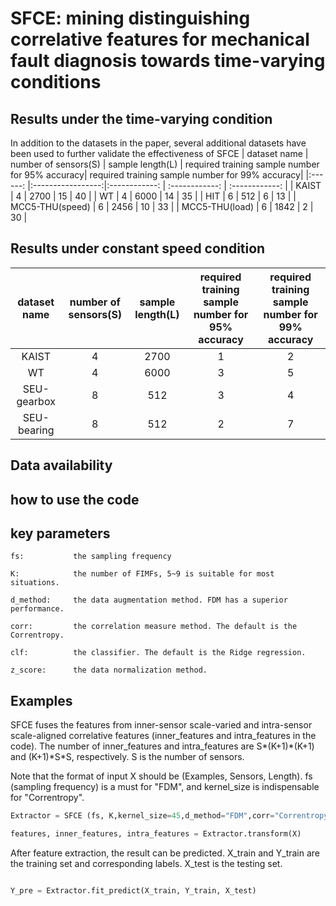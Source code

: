 
# SFCE: mining distinguishing correlative features for mechanical fault diagnosis towards time-varying conditions

## Results under the time-varying condition
In addition to the datasets in the paper, several additional datasets have been used to further validate the effectiveness of SFCE
| dataset name  	|     number of sensors(S)     	| sample length(L) 	| required training sample number for 95% accuracy|  required training sample number for 99% accuracy|
|:------:	  |:-----------------:|:------------:	| :------------:	| :------------:	|
|    KAIST  |     4   	| 2700 	| 15	| 40	|
|    WT   	|     4   	| 6000 	| 14	| 35	|
|    HIT   	|     6   	| 512 	| 6	  | 13	|
|  MCC5-THU(speed) |     6   	| 2456 	| 10	| 33	|
|  MCC5-THU(load)  |     6   	| 1842 	  | 2   | 30	|

## Results under constant speed condition
| dataset name  	|     number of sensors(S)     	| sample length(L) 	| required training sample number for 95% accuracy|  required training sample number for 99% accuracy|
|:------:	   |:-----------------:	|:------------:	| :------------:	| :------------:	|
|    KAIST   |     4   	| 2700 	| 1	| 2	|
|    WT   	 |     4   	| 6000 	| 3	| 5	|
| SEU-gearbox|     8   	| 512 	| 3	| 4	|
| SEU-bearing|     8   	| 512 	| 2	| 7	|

## Data availability


## how to use the code
## key parameters
```
fs:           the sampling frequency

K:            the number of FIMFs, 5~9 is suitable for most situations.

d_method:     the data augmentation method. FDM has a superior performance.

corr:         the correlation measure method. The default is the Correntropy.

clf:          the classifier. The default is the Ridge regression.

z_score:      the data normalization method.
```

## Examples

SFCE fuses the features from inner-sensor scale-varied and intra-sensor scale-aligned correlative features (inner_features and intra_features in the code). The number of inner_features and intra_features are S\*(K+1)\*(K+1) and (K+1)\*S\*S, respectively. S is the number of sensors.

Note that the format of input X should be (Examples, Sensors, Length).  fs (sampling frequency) is a must for "FDM", and kernel_size is indispensable for "Correntropy". 

```python
Extractor = SFCE (fs, K,kernel_size=45,d_method="FDM",corr="Correntropy",clf="RR",z_score=True)

features, inner_features, intra_features = Extractor.transform(X)
```

After feature extraction, the result can be predicted.  X_train and Y_train are the training set and corresponding labels.  X_test is the testing set.

```python

Y_pre = Extractor.fit_predict(X_train, Y_train, X_test)
```

